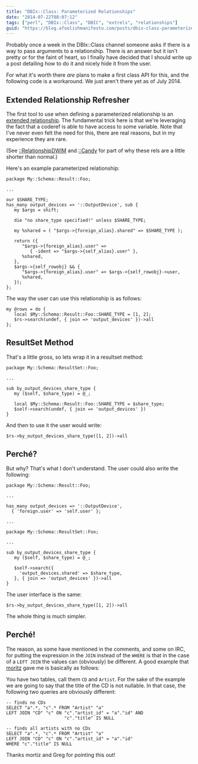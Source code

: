 ```yaml
---
title: "DBIx::Class: Parameterized Relationships"
date: "2014-07-22T08:07:12"
tags: ["perl", "DBIx::Class", "DBIC", "extrels", "relationships"]
guid: "https://blog.afoolishmanifesto.com/posts/dbix-class-parameterized-relationships"
---
```

Probably once a week in the DBIx::Class channel someone asks if there is a way
to pass arguments to a relationship.  There is an answer but it isn't pretty or
for the faint of heart, so I finally have decided that I should write up a post
detailing how to do it and nicely hide it from the user.

For what it's worth there *are* plans to make a first class API for this, and
the following code is a workaround.  We just aren't there yet as of July 2014.

## Extended Relationship Refresher

The first tool to use when defining
a parameterized relationship is an [extended
relationship](https://blog.afoolishmanifesto.com/posts/dbix-class-extended-relationships/).
The fundamental trick here is that we're leveraging the fact that a coderef is
able to have access to some variable.  Note that I've never even felt the need
for this, there are real reasons, but in my experience they are rare.

(See
[::RelationshipDWIM](https://blog.afoolishmanifesto.com/posts/dbix-class-helper-row-relationshipdwim-awesome/)
and
[::Candy](https://blog.afoolishmanifesto.com/posts/announcing-dbix-class-candy/)
for part of why these rels are a little shorter than normal.)

Here's an example parameterized relationship:

    package My::Schema::Result::Foo;

    ...

    our $SHARE_TYPE;
    has_many output_devices => '::OutputDevice', sub {
       my $args = shift;
       
       die "no share_type specified!" unless $SHARE_TYPE;

       my %shared = ( "$args->{foreign_alias}.shared" => $SHARE_TYPE );
       
       return ({
          "$args->{foreign_alias}.user" =>
             { -ident => "$args->{self_alias}.user" },
          %shared,
       },
       $args->{self_rowobj} && {
          "$args->{foreign_alias}.user" => $args->{self_rowobj}->user,
          %shared,
       });
    };

The way the user can use this relationship is as follows:

    my @rows = do {
       local $My::Schema::Result::Foo::SHARE_TYPE = [1, 2];
       $rs->search(undef, { join => 'output_devices' })->all
    };

## ResultSet Method

That's a little gross, so lets wrap it in a resultset method:

    package My::Schema::ResultSet::Foo;

    ...

    sub by_output_devices_share_type {
       my ($self, $share_type) = @_;

       local $My::Schema::Result::Foo::SHARE_TYPE = $share_type;
       $self->search(undef, { join => 'output_devices' })
    }

And then to use it the user would write:

    $rs->by_output_devices_share_type([1, 2])->all

## Perché?

But why?  That's what I don't understand.  The user could also write the
following:

    package My::Schema::Result::Foo;
    
    ...
    
    has_many output_devices => '::OutputDevice',
      { 'foreign.user' => 'self.user' };
    
    ...
    
    package My::Schema::ResultSet::Foo;
    
    ...
    
    sub by_output_devices_share_type {
       my ($self, $share_type) = @_;

       $self->search({
         'output_devices.shared' => $share_type,
       }, { join => 'output_devices' })->all
    }

The user interface is the same:

    $rs->by_output_devices_share_type([1, 2])->all

The whole thing is much simpler.

## Perché!

The reason, as some have mentioned in the comments, and some on IRC, for putting
the expression in the `JOIN` instead of the `WHERE` is that in the case of a
`LEFT JOIN` the values can (obviously) be different.  A good example that
[moritz](http://perlgeek.de/blog-en/) gave me is basically as follows:

You have two tables, call them `CD` and `Artist`.  For the sake of the example
we are going to say that the title of the CD is not nullable.  In that case, the
following two queries are obviously different:

    -- finds no CDs
    SELECT "a".*, "c".* FROM "Artist" "a"
    LEFT JOIN "CD" "c" ON "c"."artist_id" = "a"."id" AND
                          "c"."title" IS NULL

    -- finds all artists with no CDs
    SELECT "a".*, "c".* FROM "Artist" "a"
    LEFT JOIN "CD" "c" ON "c"."artist_id" = "a"."id"
    WHERE "c"."title" IS NULL

Thanks mortiz and Greg for pointing this out!

